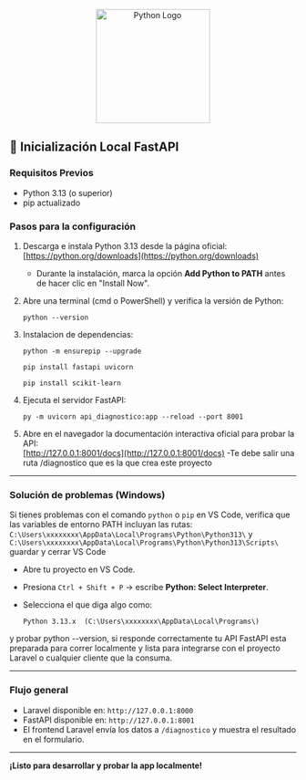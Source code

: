 <p align="center">
  <a href="https://python.org" target="_blank">
    <img src="https://www.python.org/static/community_logos/python-logo.png" width="200" alt="Python Logo">
  </a>
</p>


## 🚀 Inicialización Local FastAPI

### Requisitos Previos

- Python 3.13 (o superior)
- pip actualizado

### Pasos para la configuración

1. Descarga e instala Python 3.13 desde la página oficial:  
   [https://python.org/downloads](https://python.org/downloads)  
   - Durante la instalación, marca la opción **Add Python to PATH** antes de hacer clic en "Install Now".

2. Abre una terminal (cmd o PowerShell) y verifica la versión de Python:  
    ```
    python --version
    ```
3. Instalacion de dependencias: 
   ```
   python -m ensurepip --upgrade
   ```
   
   ```
   pip install fastapi uvicorn
   ```
   
   ```
   pip install scikit-learn
   ```

4. Ejecuta el servidor FastAPI:
    ```
    py -m uvicorn api_diagnostico:app --reload --port 8001
    ```
   
5. Abre en el navegador la documentación interactiva oficial para probar la API:  
    [http://127.0.0.1:8001/docs](http://127.0.0.1:8001/docs)
    -Te debe salir una ruta /diagnostico que es la que crea este proyecto
---

### Solución de problemas (Windows)

Si tienes problemas con el comando `python` o `pip` en VS Code, verifica que las variables de entorno PATH incluyan las rutas:
    `C:\Users\xxxxxxxx\AppData\Local\Programs\Python\Python313\` y
    `C:\Users\xxxxxxxx\AppData\Local\Programs\Python\Python313\Scripts\`
guardar y cerrar VS Code
- Abre tu proyecto en VS Code.
- Presiona `Ctrl + Shift + P` → escribe **Python: Select Interpreter**.
- Selecciona el que diga algo como:
    
    `Python 3.13.x  (C:\Users\xxxxxxxx\AppData\Local\Programs\)`

y probar python --version, si responde correctamente tu API FastAPI esta preparada para correr localmente y lista para integrarse con el proyecto Laravel o cualquier cliente que la consuma.

---

### Flujo general

- Laravel disponible en: `http://127.0.0.1:8000`
- FastAPI disponible en: `http://127.0.0.1:8001`
- El frontend Laravel envía los datos a `/diagnostico` y muestra el resultado en el formulario.

---

**¡Listo para desarrollar y probar la app localmente!**


